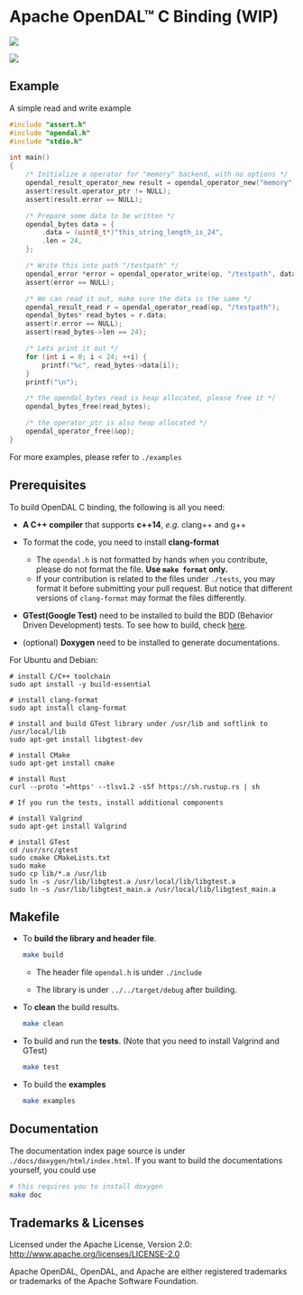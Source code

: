 # Apache OpenDAL™ C Binding (WIP)

![](https://img.shields.io/badge/status-unreleased-red)

![](https://github.com/apache/incubator-opendal/assets/5351546/87bbf6e5-f19e-449a-b368-3e283016c887)

## Example

A simple read and write example

```C
#include "assert.h"
#include "opendal.h"
#include "stdio.h"

int main()
{
    /* Initialize a operator for "memory" backend, with no options */
    opendal_result_operator_new result = opendal_operator_new("memory", 0);
    assert(result.operator_ptr != NULL);
    assert(result.error == NULL);

    /* Prepare some data to be written */
    opendal_bytes data = {
        .data = (uint8_t*)"this_string_length_is_24",
        .len = 24,
    };

    /* Write this into path "/testpath" */
    opendal_error *error = opendal_operator_write(op, "/testpath", data);
    assert(error == NULL);

    /* We can read it out, make sure the data is the same */
    opendal_result_read r = opendal_operator_read(op, "/testpath");
    opendal_bytes* read_bytes = r.data;
    assert(r.error == NULL);
    assert(read_bytes->len == 24);

    /* Lets print it out */
    for (int i = 0; i < 24; ++i) {
        printf("%c", read_bytes->data[i]);
    }
    printf("\n");

    /* the opendal_bytes read is heap allocated, please free it */
    opendal_bytes_free(read_bytes);

    /* the operator_ptr is also heap allocated */
    opendal_operator_free(&op);
}
```

For more examples, please refer to `./examples`

## Prerequisites

To build OpenDAL C binding, the following is all you need:

- **A C++ compiler** that supports **c++14**, _e.g._ clang++ and g++

- To format the code, you need to install **clang-format**

  - The `opendal.h` is not formatted by hands when you contribute, please do not format the file. **Use `make format` only.**
  - If your contribution is related to the files under `./tests`, you may format it before submitting your pull request. But notice that different versions of `clang-format` may format the files differently.

- **GTest(Google Test)** need to be installed to build the BDD (Behavior Driven Development) tests. To see how to build, check [here](https://github.com/google/googletest).
- (optional) **Doxygen** need to be installed to generate documentations.

For Ubuntu and Debian:

```shell
# install C/C++ toolchain
sudo apt install -y build-essential

# install clang-format
sudo apt install clang-format

# install and build GTest library under /usr/lib and softlink to /usr/local/lib
sudo apt-get install libgtest-dev

# install CMake
sudo apt-get install cmake

# install Rust
curl --proto '=https' --tlsv1.2 -sSf https://sh.rustup.rs | sh

# If you run the tests, install additional components

# install Valgrind
sudo apt-get install Valgrind

# install GTest
cd /usr/src/gtest
sudo cmake CMakeLists.txt
sudo make
sudo cp lib/*.a /usr/lib
sudo ln -s /usr/lib/libgtest.a /usr/local/lib/libgtest.a
sudo ln -s /usr/lib/libgtest_main.a /usr/local/lib/libgtest_main.a
```

## Makefile

- To **build the library and header file**.

  ```sh
  make build
  ```

  - The header file `opendal.h` is under `./include`

  - The library is under `../../target/debug` after building.

- To **clean** the build results.

  ```sh
  make clean
  ```

- To build and run the **tests**. (Note that you need to install Valgrind and GTest)

  ```sh
  make test
  ```

- To build the **examples**

  ```sh
  make examples
  ```

## Documentation

The documentation index page source is under `./docs/doxygen/html/index.html`.
If you want to build the documentations yourself, you could use

```sh
# this requires you to install doxygen
make doc
```

## Trademarks & Licenses

Licensed under the Apache License, Version 2.0: http://www.apache.org/licenses/LICENSE-2.0

Apache OpenDAL, OpenDAL, and Apache are either registered trademarks or trademarks of the Apache Software Foundation.

